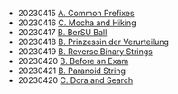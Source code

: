 - 20230415 [A. Common Prefixes](https://codeforces.com/problemset/problem/1384/A)
- 20230416 [C. Mocha and Hiking](https://codeforces.com/problemset/problem/1559/C)
- 20230417 [B. BerSU Ball](https://codeforces.com/problemset/problem/489/B)
- 20230418 [B. Prinzessin der Verurteilung](https://codeforces.com/contest/1536/problem/B)
- 20230419 [B. Reverse Binary Strings](https://codeforces.com/problemset/problem/1437/B)
- 20230420 [B. Before an Exam](https://codeforces.com/problemset/problem/4/B)
- 20230421 [B. Paranoid String](https://codeforces.com/problemset/problem/1694/B)
- 20230420 [C. Dora and Search](https://codeforces.com/problemset/problem/1793/C)